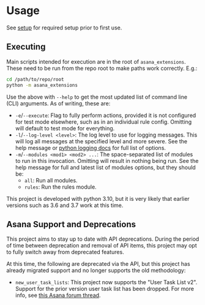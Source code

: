 # Usage

See [setup](setup.md) for required setup prior to first use.


## Executing
Main scripts intended for execution are in the root of `asana_extensions`.
These need to be run from the repo root to make paths work correctly.  E.g.:
```bash
cd /path/to/repo/root
python -m asana_extensions
```

Use the above with `--help` to get the most updated list of command line (CLI)
arguments.  As of writing, these are:

- `-e`/`--execute`: Flag to fully perform actions, provided it is not configured
      for test mode elsewhere, such as in an individual rule config.  Omitting
      will default to test mode for everything.
- `-l`/`--log-level <level>`: The log level to use for logging messages.  This
      will log all messages at the specified level and more severe.  See the
      help message or
      [python logging docs](https://docs.python.org/3/library/logging.html#logging-levels)
      for full list of options.
- `-m`/`--modules <mod1> <mod2> ...`: The space-separated list of modules to run
      in this invocation.  Omitting will result in nothing being run.  See the
      help message for full and latest list of modules options, but they should
      be:
  - `all`: Run all modules.
  - `rules`: Run the rules module.


This project is developed with python 3.10, but it is very likely that earlier
versions such as 3.6 and 3.7 work at this time.


## Asana Support and Deprecations
This project aims to stay up to date with API deprecations.  During the period
of time between deprecation and removal of API items, this project may opt to
fully switch away from deprecated features.

At this time, the following are deprecated via the API, but this project has
already migrated support and no longer supports the old methodology:
- `new_user_task_lists`: This project now supports the "User Task List v2".
      Support for the prior version user task list has been dropped.  For more
      info, see
      [this Asana forum thread](https://forum.asana.com/t/update-on-our-planned-api-changes-to-user-task-lists-a-k-a-my-tasks/103828).
